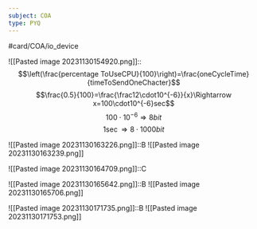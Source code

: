 ```yaml
---
subject: COA
type: PYQ
---
```

#card/COA/io_device 


![[Pasted image 20231130154920.png]]:: $$\left(\frac{percentage ToUseCPU}{100}\right)=\frac{oneCycleTime}{timeToSendOneChacter}$$$$\frac{0.5}{100}=\frac{\frac12\cdot10^{-6}}{x}\Rightarrow x=100\cdot10^{-6}sec$$$$100\cdot10^{-6}\Rightarrow8bit$$$$1\sec\Rightarrow8\cdot1000bit$$ <!--SR:!2023-12-06,4,170-->

![[Pasted image 20231130163226.png]]::B ![[Pasted image 20231130163239.png]] <!--SR:!2023-12-06,4,170-->

![[Pasted image 20231130164709.png]]::C <!--SR:!2023-12-06,4,170-->

![[Pasted image 20231130165642.png]]::B ![[Pasted image 20231130165706.png]] <!--SR:!2023-12-06,4,170-->

![[Pasted image 20231130171735.png]]::B ![[Pasted image 20231130171753.png]] <!--SR:!2023-12-06,4,170-->

